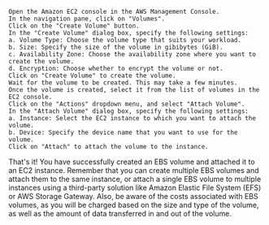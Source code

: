     Open the Amazon EC2 console in the AWS Management Console.
    In the navigation pane, click on "Volumes".
    Click on the "Create Volume" button.
    In the "Create Volume" dialog box, specify the following settings:
    a. Volume Type: Choose the volume type that suits your workload.
    b. Size: Specify the size of the volume in gibibytes (GiB).
    c. Availability Zone: Choose the availability zone where you want to create the volume.
    d. Encryption: Choose whether to encrypt the volume or not.
    Click on "Create Volume" to create the volume.
    Wait for the volume to be created. This may take a few minutes.
    Once the volume is created, select it from the list of volumes in the EC2 console.
    Click on the "Actions" dropdown menu, and select "Attach Volume".
    In the "Attach Volume" dialog box, specify the following settings:
    a. Instance: Select the EC2 instance to which you want to attach the volume.
    b. Device: Specify the device name that you want to use for the volume.
    Click on "Attach" to attach the volume to the instance.

That's it! You have successfully created an EBS volume and attached it to an EC2 instance. Remember that you can create multiple EBS volumes and attach them to the same instance, or attach a single EBS volume to multiple instances using a third-party solution like Amazon Elastic File System (EFS) or AWS Storage Gateway. Also, be aware of the costs associated with EBS volumes, as you will be charged based on the size and type of the volume, as well as the amount of data transferred in and out of the volume.
